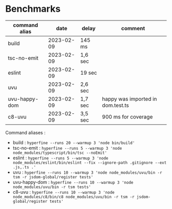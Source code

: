 
# Benchmarks

| command alias | date       | delay   | comment                           |
| ------------- | ---------- | ------- | --------------------------------- |
| build         | 2023-02-09 | 145 ms  |                                   |
| tsc-no-emit   | 2023-02-09 | 1,6 sec |                                   |
| eslint        | 2023-02-09 | 19 sec  |                                   |
| uvu           | 2023-02-09 | 2,6 sec |                                   |
| uvu-happy-dom | 2023-02-09 | 1,7 sec | happy was imported in dom.test.ts |
| c8-uvu        | 2023-02-09 | 3,5 sec | 900 ms for coverage               |

Command aliases :

- build : `hyperfine --runs 20 --warmup 3 'node bin/build'`
- tsc-no-emit : `hyperfine --runs 5 --warmup 3 'node node_modules/typescript/bin/tsc --noEmit'`
- eslint : `hyperfine --runs 5 --warmup 3 'node node_modules/eslint/bin/eslint --fix --ignore-path .gitignore --ext .js,.ts .'`
- uvu : `hyperfine --runs 10 --warmup 3 'node node_modules/uvu/bin -r tsm -r jsdom-global/register tests'`
- uvu-happy-dom : `hyperfine --runs 10 --warmup 3 'node node_modules/uvu/bin -r tsm tests'`
- c8-uvu : `hyperfine --runs 10 --warmup 3 'node node_modules/c8/bin/c8 node_modules/uvu/bin -r tsm -r jsdom-global/register tests'`
